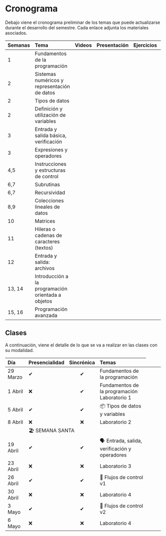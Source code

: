 # Cronograma

Debajo viene el cronograma preliminar de los temas que puede actualizarse durante el desarrollo del semestre. Cada enlace adjunta los materiales asociados.

| Semanas | Tema | Videos | Presentación | Ejercicios |  Código |
| :------------- | :-------- | :--------: | :--------: |  :--------: | :--------: |
1 | Fundamentos de la programación |  | <a href=".\presentaciones\01-Fundamentos.pdf"><span class="fa fa-regular fa-file-powerpoint" aria-hidden="true"></span></a> | <a href=".\ejemplos\01-Fundamentos"><span class="fa fa-solid fa-pen" aria-hidden="true"></span></a> |  |
2 | Sistemas numéricos y representación de datos | <a href="https://youtu.be/VqKI2hnxvmg"><span class="fa fa-solid fa-video" aria-hidden="true"></span></a> | <a href=".\presentaciones\02-Sistemas.pdf"><span class="fa fa-regular fa-file-powerpoint" aria-hidden="true"></span></a> | <a href=".\ejemplos\02-Variables"><span class="fa fa-solid fa-pen" aria-hidden="true"></span></a> |  |
2 | Tipos de datos | <a href="https://youtu.be/7gcAhGDe1jk"><span class="fa fa-solid fa-video" aria-hidden="true"></span></a> | <a href=".\presentaciones\03-Tipos-datos.pdf"><span class="fa fa-regular fa-file-powerpoint" aria-hidden="true"></span></a> | <a href=".\ejemplos\02-Variables"><span class="fa fa-solid fa-pen" aria-hidden="true"></span></a> |  |
2 | Definición y utilización de variables | <a href="https://youtu.be/m1QMxY3Y6Hc"><span class="fa fa-solid fa-video" aria-hidden="true"></span></a> | <a href=".\presentaciones\04-Variables.pdf"><span class="fa fa-regular fa-file-powerpoint" aria-hidden="true"></span></a> | <a href=".\ejemplos\02-Variables"><span class="fa fa-solid fa-pen" aria-hidden="true"></span></a> |  |
3 | Entrada y salida básica, verificación |
3 | Expresiones y operadores |
4,5 | Instrucciones y estructuras de control |
6,7 | Subrutinas |
6,7 | Recursividad |
8,9 | Colecciones lineales de datos |
10 | Matrices |
11 | Hileras o cadenas de caracteres (textos) |
12 | Entrada y salida: archivos |
13, 14 | Introducción a la programación orientada a objetos |
15, 16 | Programación avanzada |

<!-- 
3 | Entrada y salida básica, verificación | <a href="https://youtu.be/AhGLqjz9d3o"><span class="fa fa-solid fa-video" aria-hidden="true"></span></a> | <a href=".\presentaciones\05-IO.pdf"><span class="fa fa-regular fa-file-powerpoint" aria-hidden="true"></span></a> | <a href=".\ejemplos\03-Operadores"><span class="fa fa-solid fa-pen" aria-hidden="true"></span></a> |  |
3 | Expresiones y operadores | <a href="https://youtu.be/n6Q-7lGKSPE"><span class="fa fa-solid fa-video" aria-hidden="true"></span></a> | <a href=".\presentaciones\06-Operadores.pdf"><span class="fa fa-regular fa-file-powerpoint" aria-hidden="true"></span></a> | <a href=".\ejemplos\03-Operadores"><span class="fa fa-solid fa-pen" aria-hidden="true"></span></a> |  |
4,5 | Instrucciones y estructuras de control | <a href="https://youtube.com/playlist?list=PLDrDoE_pnpz_qcSPRL3azlu6WdHzirv2N"><span class="fa fa-solid fa-video" aria-hidden="true"></span></a> | <a href=".\presentaciones\07-Control.pdf"><span class="fa fa-regular fa-file-powerpoint" aria-hidden="true"></span></a> | <a href=".\ejemplos\04-Control"><span class="fa fa-solid fa-pen" aria-hidden="true"></span></a> |  |
6,7 | Subrutinas |<a href="https://youtu.be/EIZ3qYfCdi8"><span class="fa fa-solid fa-video" aria-hidden="true"></span></a> | <a href=".\presentaciones\08-Funciones.pdf"><span class="fa fa-regular fa-file-powerpoint" aria-hidden="true"></span></a> | <a href=".\ejemplos\05-Funciones"><span class="fa fa-solid fa-pen" aria-hidden="true"></span></a> |  |
6,7 | Recursividad | <a href="https://youtube.com/playlist?list=PLDrDoE_pnpz_3_p0GR1JGzbeYTKivYe40"><span class="fa fa-solid fa-video" aria-hidden="true"></span></a> | <a href=".\presentaciones\09-Recursividad.pdf"><span class="fa fa-regular fa-file-powerpoint" aria-hidden="true"></span></a> | <a href=".\ejemplos\06-Recursividad"><span class="fa fa-solid fa-pen" aria-hidden="true"></span></a> |  | 
8,9 | Colecciones lineales de datos | <a href="https://youtube.com/playlist?list=PLDrDoE_pnpz_GFYiZPrn_BYSmVkbZ_8aJ"><span class="fa fa-solid fa-video" aria-hidden="true"></span></a> | <a href=".\presentaciones\10-Listas.pdf"><span class="fa fa-regular fa-file-powerpoint" aria-hidden="true"></span></a> | <a href=".\ejemplos\07-Listas"><span class="fa fa-solid fa-pen" aria-hidden="true"></span></a> |  | 
10 | Matrices | <a href="https://youtu.be/EvOByc4n-Es"><span class="fa fa-solid fa-video" aria-hidden="true"></span></a> | <a href=".\presentaciones\11-Matrices.pdf"><span class="fa fa-regular fa-file-powerpoint" aria-hidden="true"></span></a> | <a href=".\ejemplos\08-Matrices"><span class="fa fa-solid fa-pen" aria-hidden="true"></span></a> |  |   
11 | Hileras o cadenas de caracteres (textos) | <a href="https://youtu.be/6FxMvKEuAAA"><span class="fa fa-solid fa-video" aria-hidden="true"></span></a> | <a href=".\presentaciones\12-Hileras.pdf"><span class="fa fa-regular fa-file-powerpoint" aria-hidden="true"></span></a> | <a href=".\ejemplos\09-Hileras"><span class="fa fa-solid fa-pen" aria-hidden="true"></span></a> |  | 
12 | Entrada y salida: archivos | <a href="https://youtu.be/THacMHW7ioM"><span class="fa fa-solid fa-video" aria-hidden="true"></span></a> | <a href=".\presentaciones\13-Archivos.pdf"><span class="fa fa-regular fa-file-powerpoint" aria-hidden="true"></span></a> | <a href=".\ejemplos\10-Archivos"><span class="fa fa-solid fa-pen" aria-hidden="true"></span></a> |  |  
13, 14 | Introducción a la programación orientada a objetos | <a href="https://youtu.be/l87iPvkxbFI"><span class="fa fa-solid fa-video" aria-hidden="true"></span></a> | <a href=".\presentaciones\13-Archivos.pdf"><span class="fa fa-regular fa-file-powerpoint" aria-hidden="true"></span></a> | <a href=".\ejemplos\14-OOP"><span class="fa fa-solid fa-pen" aria-hidden="true"></span></a> |  |  
15, 16 | Programación avanzada | | <a href=".\presentaciones\BBBBBBBBBBBBB.pdf"><span class="fa fa-regular fa-file-powerpoint" aria-hidden="true"></span></a> | <a href=".\ejemplos\CCCCCCCCCC"><span class="fa fa-solid fa-pen" aria-hidden="true"></span></a> |  | 
-->

<!-- 
<a href="AAAAAAAAAAAAAAAAAAAAAAAAAAAAAAAAAAAAAAAAAAA"><span class="fa fa-solid fa-video" aria-hidden="true"></span></a> | <a href=".\presentaciones\01-Fundamentos.pdf"><span class="fa fa-regular fa-file-powerpoint" aria-hidden="true"></span></a> | <a href="YOUTUBE VIDEO"><span class="fa fa-solid fa-pen" aria-hidden="true"></span></a> | <a href="YOUTUBE VIDEO"><span class="fa fa-solid fa-code" aria-hidden="true"></span></a> | -->

## Clases

A continuación, viene el detalle de lo que se va a realizar en las clases con su modalidad.

| Día | Presencialidad | Sincrónica | Temas |
| :------------- | :-------- | :--------: | :-------- |
| 29 Marzo | ✔ | ✔ | <span class="fa fa-solid fa-person-chalkboard" aria-hidden="true"></span> Fundamentos de la programación |
| 1 Abril | ❌ | ✔ | <span class="fa fa-solid fa-person-chalkboard" aria-hidden="true"></span> Fundamentos de la programación <br> <span class="fa fa-solid fa-hand" aria-hidden="true"></span> Laboratorio 1 |
| 5 Abril | ✔ | ✔ | <span class="fa fa-solid fa-person-chalkboard" aria-hidden="true"></span> 📦 Tipos de datos y variables |
| 8 Abril | ❌ | ❌ | <span class="fa fa-solid fa-hand" aria-hidden="true"></span> Laboratorio 2 |
| <td colspan="4"> 🏖 SEMANA SANTA </td> |
| 19 Abril | ✔ | ✔ | <span class="fa fa-solid fa-hand" aria-hidden="true"></span> 🗣️ Entrada, salida, verificación y operadores |
| 23 Abril | ❌ | ❌ | <span class="fa fa-solid fa-hand" aria-hidden="true"></span> Laboratorio 3 |
| 26 Abril | ✔ | ✔ | <span class="fa fa-solid fa-hand" aria-hidden="true"></span> 🔁 Flujos de control v1 |
| 30 Abril | ❌ | ❌ | <span class="fa fa-solid fa-hand" aria-hidden="true"></span> Laboratorio 4 |
| 3 Mayo | ✔ | ✔ | <span class="fa fa-solid fa-hand" aria-hidden="true"></span> 🔁 Flujos de control v2 |
| 6 Mayo | ❌ | ❌ | <span class="fa fa-solid fa-hand" aria-hidden="true"></span> Laboratorio 4 |